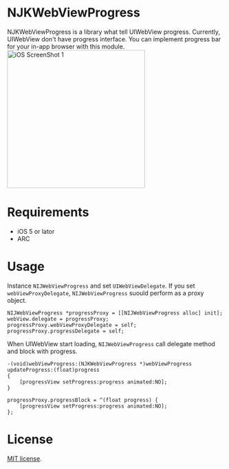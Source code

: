 # NJKWebViewProgress
NJKWebViewProgress is a library what tell UIWebView progress. Currently, UIWebView don't have progress interface. You can implement progress bar for your in-app browser with this module.
<img src="https://raw.github.com/ninjinkun/NJKWebViewProgress/master/DemoApp/Screenshot/screenshot1.png" alt="iOS ScreenShot 1" width="320px" style="width: 320px;" />

# Requirements
- iOS 5 or lator
- ARC

# Usage
Instance `NIJWebViewProgress` and set `UIWebViewDelegate`. If you set `webViewProxyDelegate`, `NIJWebViewProgress` suould perform as a proxy object.

```objc
NIJWebViewProgress *progressProxy = [[NIJWebViewProgress alloc] init];
webView.delegate = progressProxy;
progressProxy.webViewProxyDelegate = self;
progressProxy.progressDelegate = self;
```

When UIWebView start loading, `NIJWebViewProgress` call delegate method and block with progress.
```objc
-(void)webViewProgress:(NJKWebViewProgress *)webViewProgress updateProgress:(float)progress
{
    [progressView setProgress:progress animated:NO];
}
```

```objc
progressProxy.progressBlock = ^(float progress) {
    [progressView setProgress:progress animated:NO];
};
```

# License
[Apache]: http://www.apache.org/licenses/LICENSE-2.0
[MIT]: http://www.opensource.org/licenses/mit-license.php
[GPL]: http://www.gnu.org/licenses/gpl.html
[BSD]: http://opensource.org/licenses/bsd-license.php
[MIT license][MIT].
